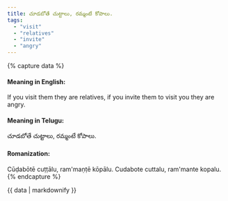 ```yaml
---
title: చూడబోతే చుట్టాలు, రమ్మంటే కోపాలు.
tags:
  - "visit"
  - "relatives"
  - "invite"
  - "angry"
---
```


{% capture data %}
#### Meaning in English:
If you visit them they are relatives, if you invite them to visit you they are angry.

#### Meaning in Telugu:
చూడబోతే చుట్టాలు, రమ్మంటే కోపాలు.

#### Romanization:
Cūḍabōtē cuṭṭālu, ram'maṇṭē kōpālu.
Cudabote cuttalu, ram'mante kopalu.
{% endcapture %}

{{ data | markdownify }}

